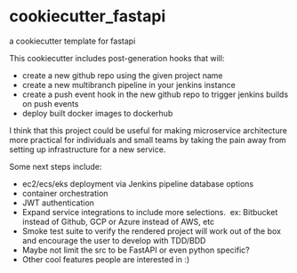 # cookiecutter_fastapi
a cookiecutter template for fastapi 

This cookiecutter includes post-generation hooks that will:
- create a new github repo using the given project name
- create a new multibranch pipeline in your jenkins instance
- create a push event hook in the new github repo to trigger jenkins builds on push events
- deploy built docker images to dockerhub

I think that this project could be useful for making microservice architecture more practical for individuals and small teams by taking the pain away from setting up infrastructure for a new service.

Some next steps include:
- ec2/ecs/eks deployment via Jenkins pipeline database options
- container orchestration 
- JWT authentication
- Expand service integrations to include more selections.  ex: Bitbucket instead of Github, GCP or Azure instead of AWS, etc
- Smoke test suite to verify the rendered project will work out of the box and encourage the user to develop with TDD/BDD
- Maybe not limit the src to be FastAPI or even python specific?
- Other cool features people are interested in :)
